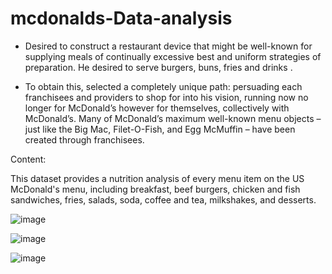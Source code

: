 # mcdonalds-Data-analysis

- Desired to construct a restaurant device that might be well-known for supplying meals of continually excessive best and uniform strategies of preparation. He desired to serve burgers, buns, fries and drinks .

- To obtain this, selected a completely unique path: persuading each franchisees and providers to shop for into his vision, running now no longer for McDonald’s however for themselves, collectively with McDonald’s. Many of McDonald’s maximum well-known menu objects – just like the Big Mac, Filet-O-Fish, and Egg McMuffin – have been created through franchisees.

Content:

This dataset provides a nutrition analysis of every menu item on the US McDonald's menu, including breakfast, beef burgers, chicken and fish sandwiches, fries, salads, soda, coffee and tea, milkshakes, and desserts.


![image](https://user-images.githubusercontent.com/77192321/140561890-5e30d9f3-3f28-4025-997d-ba889aaf8261.png)




![image](https://user-images.githubusercontent.com/77192321/140561987-9e2c05c4-cb79-4026-baf2-38f17baeee92.png)

![image](https://user-images.githubusercontent.com/77192321/140562014-8fac183a-78a1-46af-8703-81296e4e1312.png)


